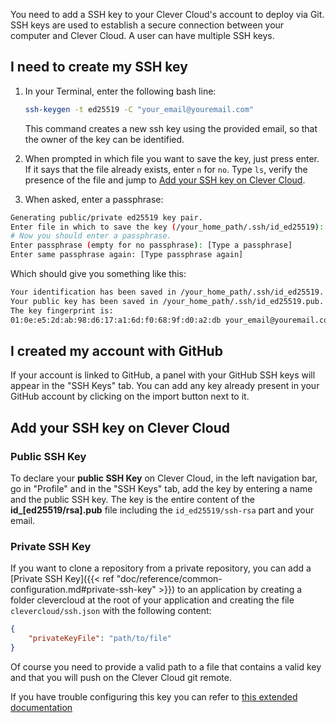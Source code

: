 You need to add a SSH key to your Clever Cloud's account to deploy via Git.
SSH keys are used to establish a secure connection between your computer and Clever Cloud. A user can have multiple SSH keys.

## I need to create my SSH key

1.  In your Terminal, enter the following bash line:

    ```bash
    ssh-keygen -t ed25519 -C "your_email@youremail.com"
    ```
    This command creates a new ssh key using the provided email, so that the owner of the key can be identified.

2.  When prompted in which file you want to save the key, just press enter.
    If it says that the file already exists, enter `n` for `no`. Type `ls`, verify the presence of the file and jump to [Add your SSH key on Clever Cloud](#AddYourSSHKeysOnCleverCloud). 

3.  When asked, enter a passphrase:

```bash
Generating public/private ed25519 key pair.
Enter file in which to save the key (/your_home_path/.ssh/id_ed25519):
# Now you should enter a passphrase.
Enter passphrase (empty for no passphrase): [Type a passphrase]
Enter same passphrase again: [Type passphrase again]
```

Which should give you something like this:

```bash
Your identification has been saved in /your_home_path/.ssh/id_ed25519.
Your public key has been saved in /your_home_path/.ssh/id_ed25519.pub.
The key fingerprint is:
01:0e:e5:2d:ab:98:d6:17:a1:6d:f0:68:9f:d0:a2:db your_email@youremail.com
```

## I created my account with GitHub

If your account is linked to GitHub, a panel with your GitHub SSH keys will appear in the "SSH Keys" tab.
You can add any key already present in your GitHub account by clicking on the import button next to it.

## Add your SSH key on Clever Cloud

### Public SSH Key

To declare your **public SSH Key** on Clever Cloud, in the left navigation bar, go in "Profile" and in the "SSH Keys" tab, add the key by entering a name and the public SSH key. The key is the entire content of the **id_[ed25519/rsa].pub** file including the `id_ed25519/ssh-rsa` part and your email.

### Private SSH Key

If you want to clone a repository from a private repository, you can add a [Private SSH Key]({{< ref "doc/reference/common-configuration.md#private-ssh-key" >}}) to an application by creating a folder clevercloud at the root of your application and creating the file `clevercloud/ssh.json` with the following content:

```json
{
    "privateKeyFile": "path/to/file"
}
```

Of course you need to provide a valid path to a file that contains a valid key and that you will push on the Clever Cloud git remote.

If you have trouble configuring this key you can refer to [this extended documentation](/getting-started/ssh-keys/)
